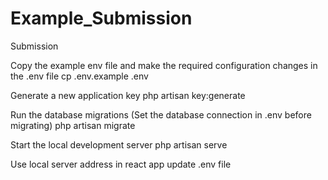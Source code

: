 # Example_Submission
Submission


Copy the example env file and make the required configuration changes in the .env file
cp .env.example .env

Generate a new application key
php artisan key:generate

Run the database migrations (Set the database connection in .env before migrating)
php artisan migrate

Start the local development server
php artisan serve

Use local server address in react app
update .env file

